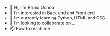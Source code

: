 - 👋 Hi, I’m Bruno Uchoa
- 👀 I’m interested in Back end and Front end 
- 🌱 I’m currently learning Python, HTML and CSS
- 💞️ I’m looking to collaborate on ...
- 📫 How to reach me 

<!---
uchbruno/uchbruno is a ✨ special ✨ repository because its `README.md` (this file) appears on your GitHub profile.
You can click the Preview link to take a look at your changes.
--->
